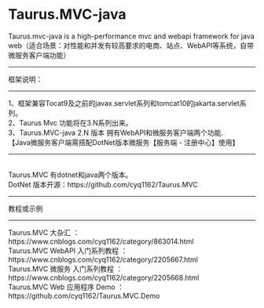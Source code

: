 # Taurus.MVC-java
Taurus.mvc-java is a high-performance mvc and webapi framework for java web（适合场景：对性能和并发有较高要求的电商、站点、WebAPI等系统，自带微服务客户端功能）<hr/>


框架说明：<hr />
1、框架兼容Tocat9及之前的javax.servlet系列和tomcat10的jakarta.servlet系列。<br/>
2、Taurus Mvc 功能将在3.N系列出来。<br/>
3、Taurus.MVC-java 2.N 版本 拥有WebAPI和微服务客户端两个功能.<br/>
【Java微服务客户端需搭配DotNet版本微服务【服务端 - 注册中心】使用】<br/>

<hr /><br/>
Taurus.MVC 有dotnet和java两个版本。<br/>
DotNet 版本开源：https://github.com/cyq1162/Taurus.MVC <br/><hr />
教程或示例<hr />
Taurus.MVC 大杂汇 ：https://www.cnblogs.com/cyq1162/category/863014.html<br />
Taurus.MVC WebAPI 入门系列教程 ：https://www.cnblogs.com/cyq1162/category/2205667.html <br />
Taurus.MVC 微服务 入门系列教程  ：https://www.cnblogs.com/cyq1162/category/2205668.html <br />
Taurus.MVC Web 应用程序  Demo  ：https://github.com/cyq1162/Taurus.MVC.Demo <br />
